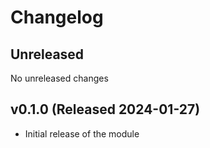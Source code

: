 # Changelog

## Unreleased

No unreleased changes

## v0.1.0 (Released 2024-01-27)

* Initial release of the module
